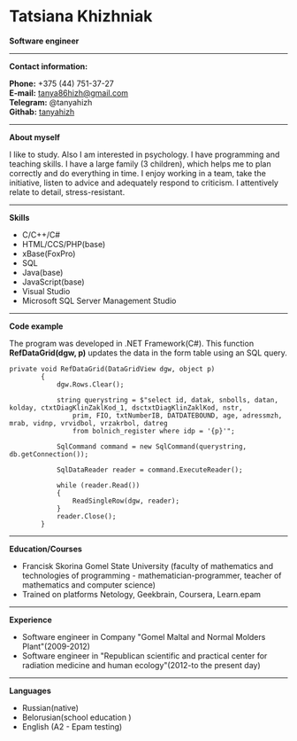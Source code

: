 Tatsiana Khizhniak
=
**Software engineer**  
*********

**Contact information:**

**Phone:** +375 (44) 751-37-27  
**E-mail:** tanya86hizh@gmail.com  
**Telegram:** @tanyahizh  
**Githab:** [tanyahizh](https://github.com/tanyahizh)  
*********

**About myself**  

I like to study. Also I am interested in psychology.
I have programming and teaching skills. I have a large family (3 children), which helps me to plan correctly and do everything in time. I enjoy working in a team, take the initiative, listen to advice and adequately respond to criticism. I attentively relate to detail, stress-resistant.  
*********

**Skills**
* C/C++/C#
* HTML/CCS/PHP(base)
* xBase(FoxPro)
* SQL
* Java(base)
* JavaScript(base)
* Visual Studio
* Microsoft SQL Server Management Studio  
*********

**Code example**  

The program was developed in .NET Framework(C#). This function **RefDataGrid(dgw, p)** updates the data in the form table using an SQL query.
```
private void RefDataGrid(DataGridView dgw, object p)
        {
            dgw.Rows.Clear();

            string querystring = $"select id, datak, snbolls, datan, kolday, ctxtDiagKlinZaklKod_1, dsctxtDiagKlinZaklKod, nstr, 
				prim, FIO, txtNumberIB, DATDATEBOUND, age, adressmzh, mrab, vidnp, vrvidbol, vrzakrbol, datreg 
				from bolnich_register where idp = '{p}'";

            SqlCommand command = new SqlCommand(querystring, db.getConnection());
            
            SqlDataReader reader = command.ExecuteReader();

            while (reader.Read())
            {
                ReadSingleRow(dgw, reader);
            }
            reader.Close();
        }
```  
*********

**Education/Courses**
* Francisk Skorina Gomel State University (faculty of mathematics and technologies of programming - mathematician-programmer, teacher of mathematics and computer science)
* Trained on platforms Netology, Geekbrain, Coursera, Learn.epam  
*********

**Experience**
* Software engineer in Company "Gomel Maltal and Normal Molders Plant"(2009-2012)
* Software engineer in "Republican scientific and practical center for radiation
medicine and human ecology"(2012-to the present day)  
*********

**Languages**  

- Russian(native) 
- Belorusian(school education
)
- English (A2 - Epam testing)


